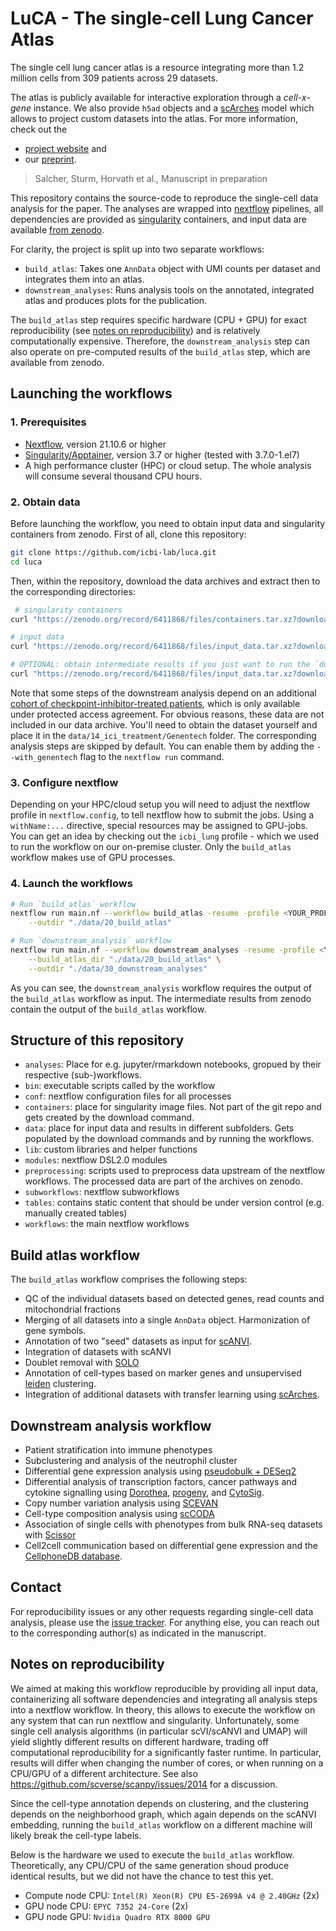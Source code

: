 # LuCA - The single-cell **Lu**ng **C**ancer **A**tlas

The single cell lung cancer atlas is a resource integrating more than 1.2 million cells from 309 patients across 29 datasets. 

The atlas is publicly available for interactive exploration through a *cell-x-gene* instance. We also provide 
`h5ad` objects and a [scArches](https://scarches.readthedocs.io/en/latest/) model which allows to project custom datasets
into the atlas. For more information, check out the 

 * [project website](https://luca.icbi.at) and 
 * our [preprint](TODO). 

> Salcher, Sturm, Horvath et al., Manuscript in preparation

This repository contains the source-code to reproduce the single-cell data analysis for the paper. 
The analyses are wrapped into [nextflow](https://github.com/nextflow-io/nextflow/) pipelines, all dependencies are 
provided as [singularity](https://sylabs.io/guides/3.0/user-guide/quick_start.html) containers, and input data are
available [from zenodo](https://doi.org/10.5281/zenodo.6411868).

For clarity, the project is split up into two separate workflows: 

 * `build_atlas`: Takes one `AnnData` object with UMI counts per dataset and integrates them into an atlas. 
 * `downstream_analyses`: Runs analysis tools on the annotated, integrated atlas and produces plots for the publication. 

The `build_atlas` step requires specific hardware (CPU + GPU) for exact reproducibility 
(see [notes on reproducibility](#notes-on-reproducibility)) and is relatively computationally 
expensive. Therefore, the `downstream_analysis` step can also operate on pre-computed results of the `build_atlas` step, 
which are available from zenodo. 

## Launching the workflows

### 1. Prerequisites

* [Nextflow](https://www.nextflow.io/index.html#GetStarted), version 21.10.6 or higher
* [Singularity/Apptainer](https://apptainer.org/), version 3.7 or higher (tested with 3.7.0-1.el7)
* A high performance cluster (HPC) or cloud setup. The whole analysis will consume several thousand CPU hours. 
 
### 2. Obtain data

Before launching the workflow, you need to obtain input data and singularity containers from zenodo. 
First of all, clone this repository:

```bash
git clone https://github.com/icbi-lab/luca.git
cd luca
 ```

Then, within the repository, download the data archives and extract then to the corresponding directories: 

```bash
 # singularity containers
curl "https://zenodo.org/record/6411868/files/containers.tar.xz?download=1" | tar xvJ

# input data
curl "https://zenodo.org/record/6411868/files/input_data.tar.xz?download=1" | tar xvJ

# OPTIONAL: obtain intermediate results if you just want to run the `downstream_analysis` workflow
curl "https://zenodo.org/record/6411868/files/input_data.tar.xz?download=1" | tar xvJ
```

Note that some steps of the downstream analysis depend on an additional [cohort of checkpoint-inhibitor-treated patients](https://ega-archive.org/studies/EGAS00001005013), which is only available under protected access agreement. For obvious reasons, these data 
are not included in our data archive. You'll need to obtain the dataset yourself and place it in the `data/14_ici_treatment/Genentech` folder. 
The corresponding analysis steps are skipped by default. You can enable them by adding the `--with_genentech` flag to the `nextflow run` command.  

### 3. Configure nextflow

Depending on your HPC/cloud setup you will need to adjust the nextflow profile in `nextflow.config`, to tell 
nextflow how to submit the jobs. Using a `withName:...` directive, special 
resources may be assigned to GPU-jobs. You can get an idea by checking out the `icbi_lung` profile - which we used to run the 
workflow on our on-premise cluster. Only the `build_atlas` workflow makes use of GPU processes. 

### 4. Launch the workflows

```bash
# Run `build_atlas` workflow
nextflow run main.nf --workflow build_atlas -resume -profile <YOUR_PROFILE> \
    --outdir "./data/20_build_atlas"

# Run `downstream_analysis` workflow
nextflow run main.nf --workflow downstream_analyses -resume -profile <YOUR_PROFILE> \
    --build_atlas_dir "./data/20_build_atlas" \
    --outdir "./data/30_downstream_analyses"
```

As you can see, the `downstream_analysis` workflow requires the output of the `build_atlas` workflow as input. 
The intermediate results from zenodo contain the output of the `build_atlas` workflow. 

## Structure of this repository

* `analyses`: Place for e.g. jupyter/rmarkdown notebooks, gropued by their respective (sub-)workflows. 
* `bin`: executable scripts called by the workflow
* `conf`: nextflow configuration files for all processes
* `containers`: place for singularity image files. Not part of the git repo and gets created by the download command. 
* `data`: place for input data and results in different subfolders. Gets populated by the download commands and by running the workflows. 
* `lib`: custom libraries and helper functions
* `modules`: nextflow DSL2.0 modules
* `preprocessing`: scripts used to preprocess data upstream of the nextflow workflows. The processed data are part of the archives on zenodo. 
* `subworkflows`: nextflow subworkflows
* `tables`: contains static content that should be under version control (e.g. manually created tables) 
* `workflows`: the main nextflow workflows


## Build atlas workflow

The `build_atlas` workflow comprises the following steps: 
  * QC of the individual datasets based on detected genes, read counts and mitochondrial fractions
  * Merging of all datasets into a single `AnnData` object. Harmonization of gene symbols. 
  * Annotation of two "seed" datasets as input for [scANVI](https://scarches.readthedocs.io/en/latest/scanvi_surgery_pipeline.html).
  * Integration of datasets with scANVI
  * Doublet removal with [SOLO](https://docs.scvi-tools.org/en/stable/api/reference/scvi.external.SOLO.html)
  * Annotation of cell-types based on marker genes and unsupervised [leiden](https://scanpy.readthedocs.io/en/stable/generated/scanpy.tl.leiden.html) clustering.
  * Integration of additional datasets with transfer learning using [scArches](scarches.readthedocs.io/). 

## Downstream analysis workflow

 * Patient stratification into immune phenotypes
 * Subclustering and analysis of the neutrophil cluster
 * Differential gene expression analysis using [pseudobulk + DESeq2](https://www.nature.com/articles/s41467-021-25960-2)
 * Differential analysis of transcription factors, cancer pathways and cytokine signalling using [Dorothea](https://github.com/saezlab/dorothea-py), [progeny](https://github.com/saezlab/progeny-py), and [CytoSig](https://github.com/data2intelligence/CytoSig).
 * Copy number variation analysis using [SCEVAN](https://github.com/AntonioDeFalco/SCEVAN)
 * Cell-type composition analysis using [scCODA](https://github.com/theislab/scCODA)
 * Association of single cells with phenotypes from bulk RNA-seq datasets with [Scissor](https://github.com/sunduanchen/Scissor)
 * Cell2cell communication based on differential gene expression and the [CellphoneDB database](https://github.com/ventolab/CellphoneDB). 

## Contact

For reproducibility issues or any other requests regarding single-cell data analysis, please use the [issue tracker](https://github.com/icbi-lab/luca/issues). For anything else, you can reach out to the corresponding author(s) as indicated in the manuscript. 

## Notes on reproducibility

We aimed at making this workflow reproducible by providing all input data, containerizing all software 
dependencies and integrating all analysis steps into a nextflow workflow.
In theory, this allows to execute the workflow on any system that can run nextflow and singularity. 
Unfortunately, some single cell analysis algorithms (in particular scVI/scANVI and UMAP) will yield
slightly different results on different hardware, trading off computational reproducibility for a 
significantly faster runtime. In particular, results will differ when changing the number of cores, or 
when running on a CPU/GPU of a different architecture. See also https://github.com/scverse/scanpy/issues/2014 for a discussion. 

Since the cell-type annotation depends on clustering, and the clustering depends on the neighborhood graph,
which again depends on the scANVI embedding, running the `build_atlas` workflow on a different machine
will likely break the cell-type labels. 

Below is the hardware we used to execute the `build_atlas` workflow. Theoretically, 
any CPU/CPU of the same generation shoud produce identical results, but we did not have the chance to test this yet. 

 * Compute node CPU: `Intel(R) Xeon(R) CPU E5-2699A v4 @ 2.40GHz` (2x)
 * GPU node CPU: `EPYC 7352 24-Core` (2x)
 * GPU node GPU: `Nvidia Quadro RTX 8000 GPU`

